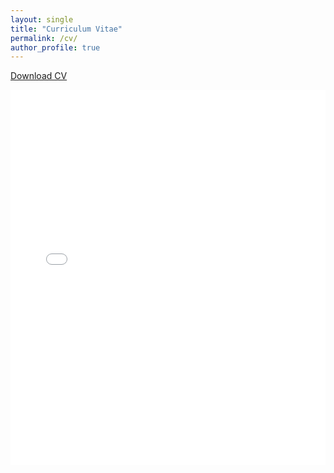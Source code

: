 ```yaml
---
layout: single
title: "Curriculum Vitae"
permalink: /cv/
author_profile: true
---
```


<p><a href="/assets/files/CV.pdf" download>Download CV</a></p>
<iframe src="/assets/files/CV.pdf" width="100%" height="600px" style="border: none;"></iframe>
